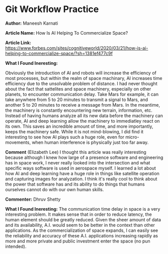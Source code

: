 # Git Workflow Practice

**Author:** Maneesh Karnati

**Article Name:** How Is AI Helping To Commercialize Space?

**Article Link:** https://www.forbes.com/sites/cognitiveworld/2020/03/21/how-is-ai-helping-to-commercialize-space/?sh=1381ef477c9f

**What I Found Ineresting:**

Obviously the introduction of AI and robots will increase the efficiency of most processes, but within the realm of space machinary, AI increases time efficiency due to the unsolvable problem of distance. I had never thought about the fact that sattelites and space machinery, especially on other planets, to encounter communication delay. Take Mars for example, it can take anywhere from 5 to 20 minutes to transmit a signal to Mars, and another 5 to 20 minutes to receive a message from Mars. In the meantime, the machinery is constantly encountering new terrain, information, etc. Instead of having humans analyze all its new data before the machinery can operate, AI and deep learning allow the machinery to immediatley react on its own. This saves an incredible amount of time, and more importantly, keeps the machinery safe. While it is not mind-blowing, I did find it interesting to see how AI plays such a huge role, even for micro-movements, when human interference is physically just too far away.  

**Comment** (Elizabeth Lee)
I thought this article was really interesting because although I knew how large of a presence software and engineering has in space work, I never really looked into the intersection and what specific ways software is used in aerospace myself. I learned a lot about how AI and deep learning have a huge role in things like satellite operation and capturing images for analyzation. I think it's really cool to think about the power that software has and its ability to do things that humans ourselves cannot do with our own human skills. 


**Commenter:** Dhruv Shetty

**What I Found Ineresting:**
The communication time delay in space is a very interesting problem. It makes sense that in order to reduce latency, the human element should be greatly reduced. Given the sheer amount of data and its availability, A.I. would seem to be better in the context than other applications. As the commercialization of space expands, I can easily see the reliability and accuracy of these A.I. applications increasing rapidly as more and more private and public investment enter the space (no pun intended).

